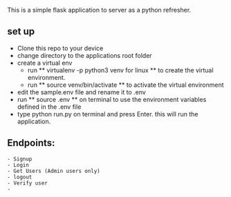 This is a simple flask application to server as a python refresher.

## set up ##
 * Clone this repo to your device
 * change directory to the applications root folder
 * create a virtual env 
    * run ** virtualenv -p python3 venv for linux ** to create the virtual environment.
    * run ** source venv/bin/activate ** to activate the virtual environment
 * edit the sample.env file and rename it to .env
 * run ** source .env ** on terminal to use the environment variables defined in the .env file 
 * type python run.py  on terminal and press Enter. this will run the application.

## Endpoints:
    - Signup
    - Login
    - Get Users (Admin users only)
    - logout
    - Verify user
    - 